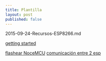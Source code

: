 ```yaml
---
title: Plantilla
layout: post
published: false
---
```

2015-09-24-Recursos-ESP8266.md

[getting started](http://randomnerdtutorials.com/getting-started-with-esp8266-wifi-transceiver-review/)

[flashear NoceMCU](http://randomnerdtutorials.com/flashing-nodemcu-firmware-on-the-esp8266-using-windows/) 
[comunicación entre 2 esp](http://randomnerdtutorials.com/how-to-make-two-esp8266-talk/)